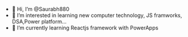 - 👋 Hi, I’m @Saurabh880
- 👀 I’m interested in learning new computer technology, JS framworks, DSA,Power platform...
- 🌱 I’m currently learning Reactjs framework with PowerApps

<!---
Saurabh880/Saurabh880 is a ✨ special ✨ repository because its `README.md` (this file) appears on your GitHub profile.
You can click the Preview link to take a look at your changes.
--->
